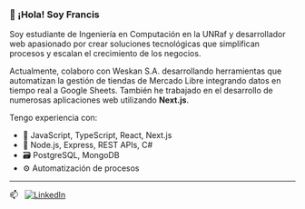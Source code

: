 ### 👋 ¡Hola! Soy Francis

Soy estudiante de Ingeniería en Computación en la UNRaf y desarrollador web apasionado por crear soluciones tecnológicas que simplifican procesos y escalan el crecimiento de los negocios.

Actualmente, colaboro con Weskan S.A. desarrollando herramientas que automatizan la gestión de tiendas de Mercado Libre integrando datos en tiempo real a Google Sheets. También he trabajado en el desarrollo de numerosas aplicaciones web utilizando **Next.js**.

Tengo experiencia con:

- 🧠 JavaScript, TypeScript, React, Next.js
- 🚀 Node.js, Express, REST APIs, C#
- 🗃️ PostgreSQL, MongoDB
- ⚙️ Automatización de procesos

---

📫 &nbsp; [![LinkedIn](https://img.shields.io/badge/LinkedIn-0A66C2?style=for-the-badge&logo=linkedin&logoColor=white)](https://www.linkedin.com/in/francis-willener/)
